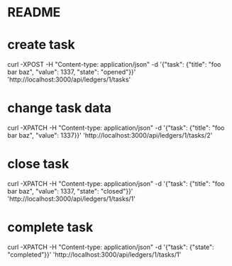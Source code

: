 # README

# create task
curl -XPOST -H "Content-type: application/json" -d '{"task": {"title": "foo bar baz", "value": 1337, "state": "opened"}}' 'http://localhost:3000/api/ledgers/1/tasks'


# change task data
curl -XPATCH -H "Content-type: application/json" -d '{"task": {"title": "foo bar baz", "value": 1337}}' 'http://localhost:3000/api/ledgers/1/tasks/2'


# close task
curl -XPATCH -H "Content-type: application/json" -d '{"task": {"title": "foo bar baz", "value": 1337, "state": "closed"}}' 'http://localhost:3000/api/ledgers/1/tasks/1'


# complete task
curl -XPATCH -H "Content-type: application/json" -d '{"task": {"state": "completed"}}' 'http://localhost:3000/api/ledgers/1/tasks/1'
